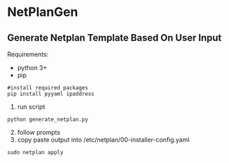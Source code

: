 # NetPlanGen
## Generate Netplan Template Based On User Input
Requirements: 
- python 3+ 
- pip
```
#install required packages
pip install pyyaml ipaddress
```
1. run script
```
python generate_netplan.py
```
2. follow prompts
3. copy paste output into /etc/netplan/00-installer-config.yaml
```
sudo netplan apply
```